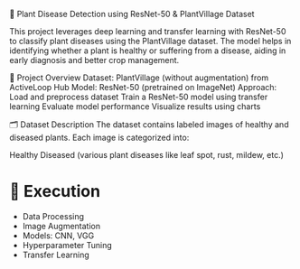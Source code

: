 🌿 Plant Disease Detection using ResNet-50 & PlantVillage Dataset

This project leverages deep learning and transfer learning with ResNet-50 to classify plant diseases using the PlantVillage dataset. The model helps in identifying whether a plant is healthy or suffering from a disease, aiding in early diagnosis and better crop management.

📌 Project Overview
Dataset: PlantVillage (without augmentation) from ActiveLoop Hub
Model: ResNet-50 (pretrained on ImageNet)
Approach:
Load and preprocess dataset
Train a ResNet-50 model using transfer learning
Evaluate model performance
Visualize results using charts

🗂 Dataset Description
The dataset contains labeled images of healthy and diseased plants. Each image is categorized into:

Healthy
Diseased (various plant diseases like leaf spot, rust, mildew, etc.)

# :fallen_leaf: Execution
- Data Processing
- Image Augmentation
- Models: CNN, VGG
- Hyperparameter Tuning
- Transfer Learning
